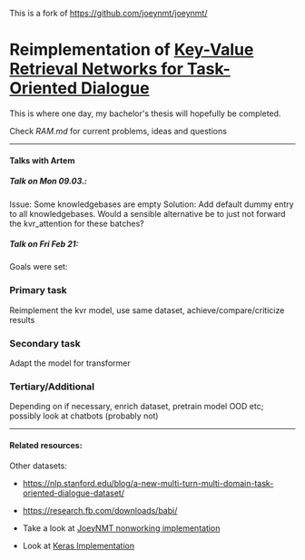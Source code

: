 This is a fork of https://github.com/joeynmt/joeynmt/

# Reimplementation of [Key-Value Retrieval Networks for Task-Oriented Dialogue](https://arxiv.org/pdf/1705.05414.pdf)

This is where one day, my bachelor's thesis will hopefully be completed.

Check *RAM.md* for current problems, ideas and questions

---

#### Talks with Artem

##### Talk on Mon 09.03.:

Issue: Some knowledgebases are empty
Solution: Add default dummy entry to all knowledgebases.
Would a sensible alternative be to just not forward the kvr_attention for these batches?

##### Talk on Fri Feb 21:

Goals were set:

### Primary task
 Reimplement the kvr model, use same dataset, achieve/compare/criticize results
### Secondary task
 Adapt the model for transformer
### Tertiary/Additional
 Depending on if necessary, enrich dataset, pretrain model OOD etc; possibly look at chatbots (probably not) 


---

#### Related resources:

Other datasets:

* https://nlp.stanford.edu/blog/a-new-multi-turn-multi-domain-task-oriented-dialogue-dataset/
* https://research.fb.com/downloads/babi/ 


* Take a look at [JoeyNMT nonworking implementation](https://gitlab.cl.uni-heidelberg.de/zoll/swp-joeynmt/)
* Look at [Keras Implementation](https://github.com/sunnysai12345/KVMemnn)

